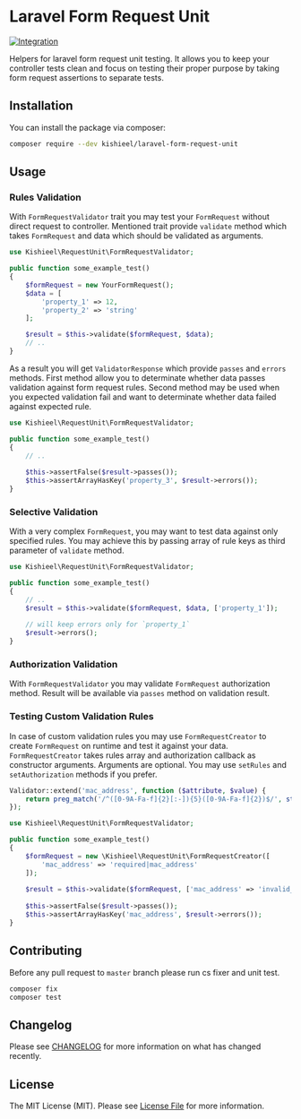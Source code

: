 # Laravel Form Request Unit

[![Integration](https://github.com/kishieel/laravel-form-request-unit/actions/workflows/integration.yml/badge.svg)](https://github.com/kishieel/laravel-form-request-unit/actions/workflows/integration.yml)

Helpers for laravel form request unit testing. It allows you to keep your controller tests clean and focus on testing 
their proper purpose by taking form request assertions to separate tests.

## Installation

You can install the package via composer:

```bash
composer require --dev kishieel/laravel-form-request-unit
```

## Usage

### Rules Validation

With `FormRequestValidator` trait you may test your `FormRequest` without direct request to controller. Mentioned trait 
provide `validate` method which takes `FormRequest` and data which should be validated as arguments. 

```php
use Kishieel\RequestUnit\FormRequestValidator;

public function some_example_test()
{
    $formRequest = new YourFormRequest();
    $data = [
        'property_1' => 12, 
        'property_2' => 'string'
    ];

    $result = $this->validate($formRequest, $data);
    // ..
}
```

As a result you will get `ValidatorResponse` which provide `passes` and `errors` methods. First method allow you to 
determinate whether data passes validation against form request rules. Second method may be used when you expected 
validation fail and want to determinate whether data failed against expected rule.   

```php
use Kishieel\RequestUnit\FormRequestValidator;

public function some_example_test()
{
    // ..
    
    $this->assertFalse($result->passes());
    $this->assertArrayHasKey('property_3', $result->errors());
}
```

### Selective Validation

With a very complex `FormRequest`, you may want to test data against only specified rules. You may achieve this by 
passing array of rule keys as third parameter of `validate` method.

```php
use Kishieel\RequestUnit\FormRequestValidator;

public function some_example_test()
{
    // ..
    $result = $this->validate($formRequest, $data, ['property_1']);
    
    // will keep errors only for `property_1`
    $result->errors(); 
}
```

### Authorization Validation

With `FormRequestValidator` you may validate `FormRequest` authorization method. Result will be available via
`passes` method on validation result.

### Testing Custom Validation Rules

In case of custom validation rules you may use `FormRequestCreator` to create `FormRequest` on runtime and test it 
against your data. `FormRequestCreator` takes rules array and authorization callback as constructor arguments. Arguments
are optional. You may use `setRules` and `setAuthorization` methods if you prefer.

```php
Validator::extend('mac_address', function ($attribute, $value) {
    return preg_match('/^([0-9A-Fa-f]{2}[:-]){5}([0-9A-Fa-f]{2})$/', strval($value));
});
```
```php
use Kishieel\RequestUnit\FormRequestValidator;

public function some_example_test()
{
    $formRequest = new \Kishieel\RequestUnit\FormRequestCreator([
        'mac_address' => 'required|mac_address'    
    ]);
    
    $result = $this->validate($formRequest, ['mac_address' => 'invalid_mac_address']);
    
    $this->assertFalse($result->passes());
    $this->assertArrayHasKey('mac_address', $result->errors());
}
```

## Contributing

Before any pull request to `master` branch please run cs fixer and unit test.  

```bash
composer fix 
composer test
```

## Changelog

Please see [CHANGELOG](CHANGELOG.md) for more information on what has changed recently.

## License

The MIT License (MIT). Please see [License File](LICENSE.md) for more information.
